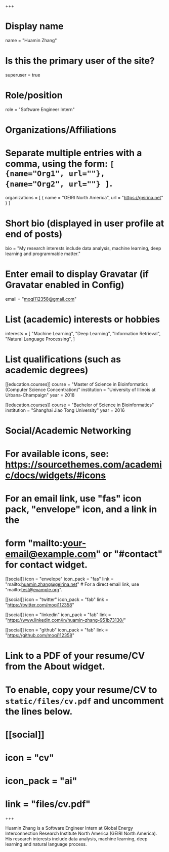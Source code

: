 +++
# Display name
name = "Huamin Zhang"

# Is this the primary user of the site?
superuser = true

# Role/position
role = "Software Engineer Intern"

# Organizations/Affiliations
#   Separate multiple entries with a comma, using the form: `[ {name="Org1", url=""}, {name="Org2", url=""} ]`.
organizations = [ { name = "GEIRI North America", url = "https://geirina.net" } ]

# Short bio (displayed in user profile at end of posts)
bio = "My research interests include data analysis, machine learning, deep learning and programmable matter."

# Enter email to display Gravatar (if Gravatar enabled in Config)
email = "moqi112358@gmail.com"

# List (academic) interests or hobbies
interests = [
  "Machine Learning",
  "Deep Learning",
  "Information Retrieval",
  "Natural Language Processing",
]

# List qualifications (such as academic degrees)
[[education.courses]]
  course = "Master of Science in Bioinformatics (Computer Science Concentration)"
  institution = "University of Illinois at Urbana-Champaign"
  year = 2018

[[education.courses]]
  course = "Bachelor of Science in Bioinformatics"
  institution = "Shanghai Jiao Tong University"
  year = 2016


# Social/Academic Networking
# For available icons, see: https://sourcethemes.com/academic/docs/widgets/#icons
#   For an email link, use "fas" icon pack, "envelope" icon, and a link in the
#   form "mailto:your-email@example.com" or "#contact" for contact widget.

[[social]]
  icon = "envelope"
  icon_pack = "fas"
  link = "mailto:huamin.zhang@geirina.net"  # For a direct email link, use "mailto:test@example.org".

[[social]]
  icon = "twitter"
  icon_pack = "fab"
  link = "https://twitter.com/moqi112358"

[[social]]
  icon = "linkedin"
  icon_pack = "fab"
  link = "https://www.linkedin.com/in/huamin-zhang-951b73130/"

[[social]]
  icon = "github"
  icon_pack = "fab"
  link = "https://github.com/moqi112358"

# Link to a PDF of your resume/CV from the About widget.
# To enable, copy your resume/CV to `static/files/cv.pdf` and uncomment the lines below.
# [[social]]
#   icon = "cv"
#   icon_pack = "ai"
#   link = "files/cv.pdf"

+++

Huamin Zhang is a Software Engineer Intern at  Global Energy Interconnection Research Institute North America (GEIRI North America). His research interests include data analysis, machine learning, deep learning and natural language process.
